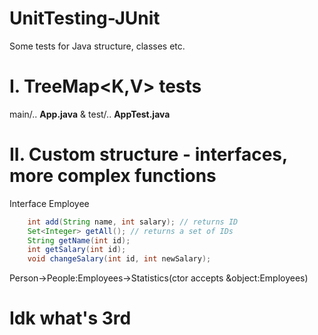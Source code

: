 # UnitTesting-JUnit
Some tests for Java structure, classes etc.
# I. TreeMap<K,V> tests
main/.. **App.java** & test/.. **AppTest.java**
# II. Custom structure - interfaces, more complex functions
Interface Employee   
```java
    int add(String name, int salary); // returns ID
    Set<Integer> getAll(); // returns a set of IDs
    String getName(int id);
    int getSalary(int id);
    void changeSalary(int id, int newSalary);
```
Person->People:Employees->Statistics(ctor accepts &object:Employees)   
# Idk what's 3rd